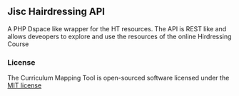 ## Jisc Hairdressing API

A PHP Dspace like wrapper for the HT resources. The API is REST like and allows deveopers to explore and use the resources of the online Hirdressing Course

### License

The Curriculum Mapping Tool is open-sourced software licensed under the [MIT license](http://opensource.org/licenses/MIT)
